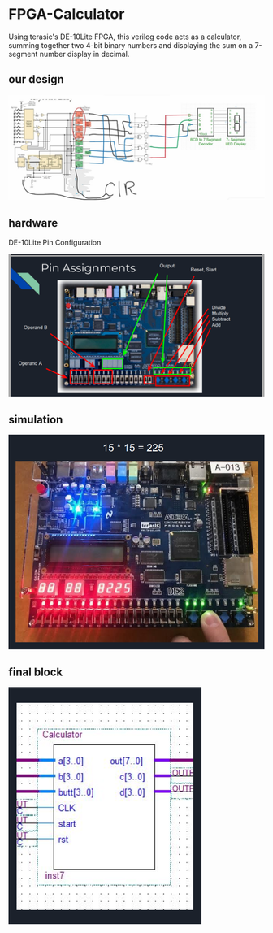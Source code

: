 # FPGA-Calculator
Using terasic's DE-10Lite FPGA, this verilog code acts as a calculator, summing together two 4-bit binary numbers and displaying the sum on a 7-segment number display in decimal.

## our design
![alt text](https://github.com/Abram1111/calculatro/blob/main/WhatsApp%20Image%202022-06-02%20at%2011.57.12%20PM.jpeg)
## hardware

DE-10Lite Pin Configuration

![alt text](https://github.com/Abram1111/calculatro/blob/main/Screenshot%20(95).png)
## simulation
![alt text](https://github.com/Abram1111/calculatro/blob/main/Screenshot%20(96).png)
## final block
![alt text](https://github.com/Abram1111/calculatro/blob/main/Screenshot%202022-06-08%20080038.png)
